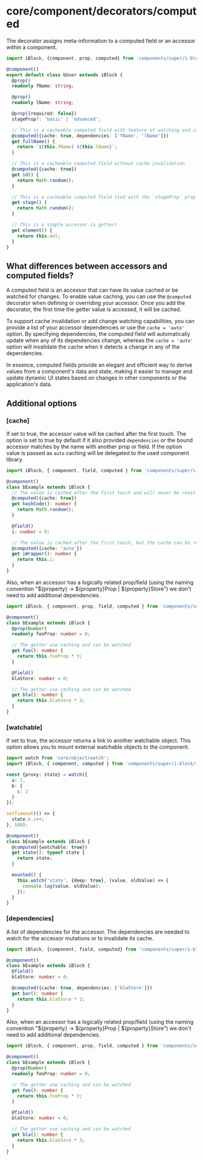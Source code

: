 # core/component/decorators/computed

The decorator assigns meta-information to a computed field or an accessor within a component.

```typescript
import iBlock, {component, prop, computed} from 'components/super/i-block/i-block';

@component()
export default class bUser extends iBlock {
  @prop()
  readonly fName: string;

  @prop()
  readonly lName: string;

  @prop({required: false})
  stageProp?: 'basic' | 'advanced';

  // This is a cacheable computed field with feature of watching and cache invalidation
  @computed({cache: true, dependencies: ['fName', 'lName']})
  get fullName() {
    return `${this.fName} ${this.lName}`;
  }

  // This is a cacheable computed field without cache invalidation
  @computed({cache: true})
  get id() {
    return Math.random();
  }

  // This is a cacheable computed field tied with the `stageProp` prop
  get stage() {
    return Math.random();
  }

  // This is a simple accessor (a getter)
  get element() {
    return this.$el;
  }
}
```

## What differences between accessors and computed fields?

A computed field is an accessor that can have its value cached or be watched for changes.
To enable value caching, you can use the `@computed` decorator when defining or overriding your accessor.
Once you add the decorator, the first time the getter value is accessed, it will be cached.

To support cache invalidation or add change watching capabilities,
you can provide a list of your accessor dependencies or use the `cache = 'auto'` option.
By specifying dependencies, the computed field will automatically update when any of its dependencies change,
whereas the `cache = 'auto'` option will invalidate the cache when it detects a change in any of the dependencies.

In essence, computed fields provide an elegant and efficient way to derive values from a component's data and state,
making it easier to manage and update dynamic UI states based on changes in other components or the application's data.

## Additional options

### [cache]

If set to true, the accessor value will be cached after the first touch.
The option is set to true by default if it also provided `dependencies` or the bound accessor matches
by the name with another prop or field.
If the option value is passed as `auto` caching will be delegated to the used component library.

```typescript
import iBlock, { component, field, computed } from 'components/super/i-block/i-block';

@component()
class bExample extends iBlock {
  // The value is cached after the first touch and will never be reset
  @computed({cache: true})
  get hashCode(): number {
    return Math.random();
  }

  @field()
  i: number = 0;

  // The value is cached after the first touch, but the cache can be reset if the fields used internally change
  @computed({cache: 'auto'})
  get iWrapper(): number {
    return this.i;
  }
}
```

Also, when an accessor has a logically related prop/field
(using the naming convention "${property} -> ${property}Prop | ${property}Store") we don't need to add additional dependencies.

```typescript
import iBlock, { component, prop, field, computed } from 'components/super/i-block/i-block';

@component()
class bExample extends iBlock {
  @prop(Number)
  readonly fooProp: number = 0;

  // The getter use caching and can be watched
  get foo(): number {
    return this.fooProp * 3;
  }

  @field()
  blaStore: number = 0;

  // The getter use caching and can be watched
  get bla(): number {
    return this.blaStore * 3;
  }
}
```

### [watchable]

If set to true, the accessor returns a link to another watchable object.
This option allows you to mount external watchable objects to the component.

```typescript
import watch from 'core/object/watch';
import iBlock, { component, computed } from 'components/super/i-block/i-block';

const {proxy: state} = watch({
  a: 1,
  b: {
    c: 2
  }
});

setTimeout(() => {
  state.b.c++;
}, 500);

@component()
class bExample extends iBlock {
  @computed({watchable: true})
  get state(): typeof state {
    return state;
  }

  mounted() {
    this.watch('state', {deep: true}, (value, oldValue) => {
      console.log(value, oldValue);
    });
  }
}
```

### [dependencies]

A list of dependencies for the accessor.
The dependencies are needed to watch for the accessor mutations or to invalidate its cache.

```typescript
import iBlock, {component, field, computed} from 'components/super/i-block/i-block';

@component()
class bExample extends iBlock {
  @field()
  blaStore: number = 0;

  @computed({cache: true, dependencies: ['blaStore']})
  get bar(): number {
    return this.blaStore * 2;
  }
}
```

Also, when an accessor has a logically related prop/field
(using the naming convention "${property} -> ${property}Prop | ${property}Store") we don't need to add additional dependencies.

```typescript
import iBlock, { component, prop, field, computed } from 'components/super/i-block/i-block';

@component()
class bExample extends iBlock {
  @prop(Number)
  readonly fooProp: number = 0;

  // The getter use caching and can be watched
  get foo(): number {
    return this.fooProp * 3;
  }

  @field()
  blaStore: number = 0;

  // The getter use caching and can be watched
  get bla(): number {
    return this.blaStore * 3;
  }
}
```
